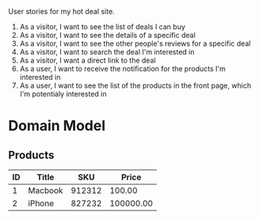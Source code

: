 User stories for my hot deal site.

1. As a visitor, I want to see the list of deals I can buy
2. As a visitor, I want to see the details of a specific deal
3. As a visitor, I want to see the other people's reviews for a specific deal
4. As a visitor, I want to search the deal I'm interested in
5. As a visitor, I want a direct link to the deal 
6. As a user, I want to receive the notification for the products I'm interested in
7. As a user, I want to see the list of the products in the front page, which I'm potentialy interested in

# Domain Model

## Products

|ID|Title|SKU|Price|
|--|-----|---|-----|
|1|Macbook|912312|100.00|
|2|iPhone|827232|100000.00|
